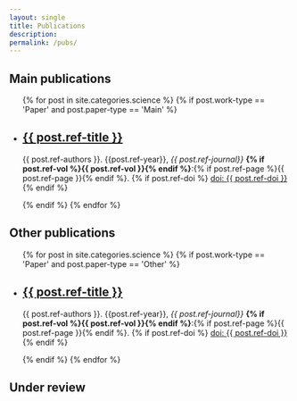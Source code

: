 ```yaml
---
layout: single
title: Publications
description:
permalink: /pubs/
---
```


## Main publications

<p>
  <ul>
    {% for post in site.categories.science %}
    {% if post.work-type == 'Paper' and post.paper-type == 'Main' %}
    <li>
      <a href="{% if post.ref-doi %}http://dx.doi.org/{{ post.ref-doi }}{% else %}{{ post.url | prepend: site.baseurl }}{% endif %}"><h2 class="card__header" itemprop="name">{{ post.ref-title }} </h2></a>
      <p class="card__count">{{ post.ref-authors }}. {{post.ref-year}},  <em>{{ post.ref-journal}}</em> <b>{% if post.ref-vol %}{{ post.ref-vol }}{% endif %}</b>:{% if post.ref-page %}{{ post.ref-page }}{% endif %}. {% if post.ref-doi %} <a href="http://dx.doi.org/{{ post.ref-doi }}">doi: {{ post.ref-doi }}</a>{% endif %}</p>
    </li>
    {% endif %}
    {% endfor %}
    </ul>
</p>


## Other publications

<p>
  <ul>
    {% for post in site.categories.science %}
    {% if post.work-type == 'Paper' and post.paper-type == 'Other' %}
    <li>
	
<a href="{% if post.ref-doi %}http://dx.doi.org/{{ post.ref-doi }}{% else %}{{ post.url | prepend: site.baseurl }}{% endif %}"><h2 class="card__header" itemprop="name">{{ post.ref-title }} </h2></a>
      <p class="card__count">{{ post.ref-authors }}. {{post.ref-year}},  <em>{{ post.ref-journal}}</em> <b>{% if post.ref-vol %}{{ post.ref-vol }}{% endif %}</b>:{% if post.ref-page %}{{ post.ref-page }}{% endif %}. {% if post.ref-doi %} <a href="http://dx.doi.org/{{ post.ref-doi }}">doi: {{ post.ref-doi }}</a>{% endif %}</p>
    </li>
    {% endif %}
    {% endfor %}
    </ul>
</p>




## Under review
